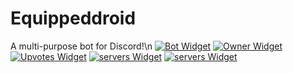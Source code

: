 # Equippeddroid
A multi-purpose bot for Discord!\n
[![Bot Widget](https://discordbots.org/api/widget/470989648747954176.svg?topcolor=7FFFC5)](https://discordbots.org/bot/470989648747954176) [![Owner Widget](https://discordbots.org/api/widget/owner/470989648747954176.svg?avatarbg=FFCC4D)](https://discordbots.org/bot/470989648747954176) [![Upvotes Widget](https://discordbots.org/api/widget/upvotes/470989648747954176.svg?leftcolor=7289DA)](https://discordbots.org/bot/470989648747954176) [![servers Widget](https://discordbots.org/api/widget/servers/470989648747954176.svg?leftcolor=7289DA)](https://discordbots.org/bot/470989648747954176) [![servers Widget](https://discordbots.org/api/widget/status/470989648747954176.svg?leftcolor=7289DA)](https://discordbots.org/bot/470989648747954176) 

